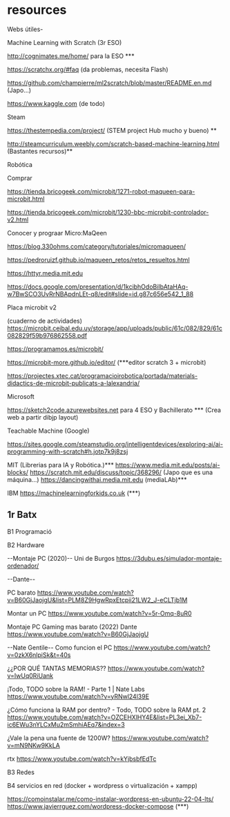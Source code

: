 # resources
Webs útiles- 

Machine Learning with Scratch (3r ESO)

  http://cognimates.me/home/ para la ESO ***
  
  https://scratchx.org/#faq (da problemas, necesita Flash)
  
  https://github.com/champierre/ml2scratch/blob/master/README.en.md (Japo...)
  
  https://www.kaggle.com (de todo)
  
  
  Steam
  
  https://thestempedia.com/project/ (STEM project Hub mucho y bueno) **
  
  http://steamcurriculum.weebly.com/scratch-based-machine-learning.html (Bastantes recursos)**
 
 
 Robótica
 
 Comprar
  
  https://tienda.bricogeek.com/microbit/1271-robot-maqueen-para-microbit.html
  
  https://tienda.bricogeek.com/microbit/1230-bbc-microbit-controlador-v2.html
 
 
 
 Conocer y prograar Micro:MaQeen
 
  https://blog.330ohms.com/category/tutoriales/micromaqueen/
  
  https://pedroruizf.github.io/maqueen_retos/retos_resueltos.html
  
  https://httyr.media.mit.edu
  
  https://docs.google.com/presentation/d/1kcibhOdoBiIbAtaHAq-w7BwSCO3UvRrNBApdnLEt-q8/edit#slide=id.g87c656e542_1_88
  
  
  
  Placa microbit v2
  
  (cuaderno de actividades)
  https://microbit.ceibal.edu.uy/storage/app/uploads/public/61c/082/829/61c082829f59b976862558.pdf 
  
  https://programamos.es/microbit/
  
  https://microbit-more.github.io/editor/ (***editor scratch 3 + microbit)
  
  https://projectes.xtec.cat/programacioirobotica/portada/materials-didactics-de-microbit-publicats-a-lalexandria/
  
  Microsoft
  
  https://sketch2code.azurewebsites.net para 4 ESO y Bachillerato *** (Crea web a partir dibjp layout)
  
  Teachable Machine (Google)
  
  https://sites.google.com/steamstudio.org/intelligentdevices/exploring-ai/ai-programming-with-scratch#h.jotp7k9j8zsj
  
  MIT
    (Librerias para IA y Robótica.)***
    https://www.media.mit.edu/posts/ai-blocks/ 
    https://scratch.mit.edu/discuss/topic/368296/ (Japo que es una máquina...)
    https://dancingwithai.media.mit.edu (mediaLAb)***
  
  IBM
  https://machinelearningforkids.co.uk (***)
  
  ## 1r Batx ##
  B1 Programació
  
  B2 Hardware
  
  --Montaje PC (2020)--
Uni de Burgos
https://3dubu.es/simulador-montaje-ordenador/

--Dante--

PC barato
https://www.youtube.com/watch?v=B60GjJaojgU&list=PLM8Z9HgwRpxEtcpii21LW2_J-eCLTjb1M

Montar un PC
https://www.youtube.com/watch?v=5r-Omq-8uR0

Montaje PC Gaming mas barato (2022)
Dante
https://www.youtube.com/watch?v=B60GjJaojgU

--Nate Gentile--
Como funcion el PC
https://www.youtube.com/watch?v=0zkX6nlpiSk&t=40s

¿¿POR QUÉ TANTAS MEMORIAS??
https://www.youtube.com/watch?v=IwUq0RiUank

¡Todo, TODO sobre la RAM! - Parte 1 | Nate Labs
https://www.youtube.com/watch?v=yRNwl24l39E

¿Cómo funciona la RAM por dentro? - Todo, TODO sobre la RAM pt. 2
https://www.youtube.com/watch?v=OZCEHXlHY4E&list=PL3ei_Xb7-ic6EWu3nYLCxMu2mSmhiAEq7&index=3

¿Vale la pena una fuente de 1200W?
https://www.youtube.com/watch?v=mN9NKw9KkLA

rtx
https://www.youtube.com/watch?v=kYjbsbfEdTc


  B3 Redes
  
  B4 servicios en red (docker + wordpress o virtualización + xampp)
  
  https://comoinstalar.me/como-instalar-wordpress-en-ubuntu-22-04-lts/
  https://www.javierrguez.com/wordpress-docker-compose (***)
